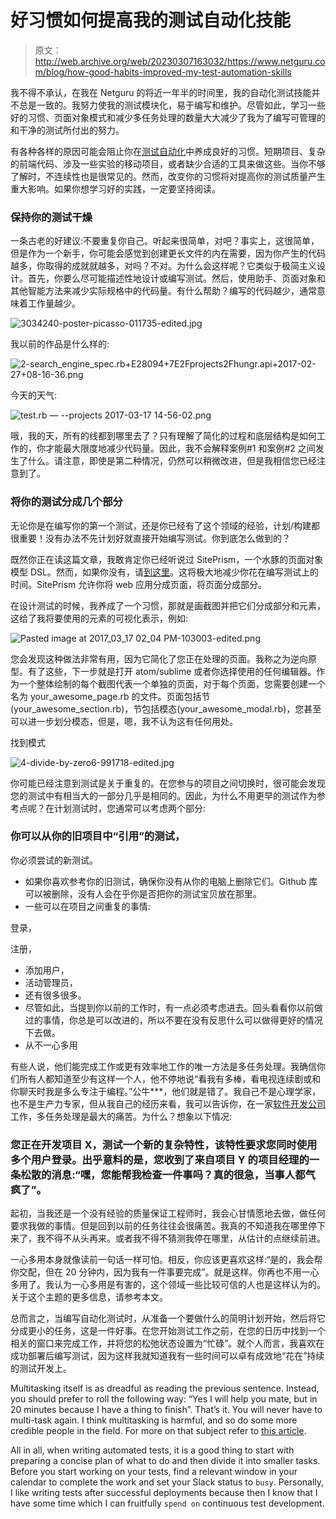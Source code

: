 # 好习惯如何提高我的测试自动化技能

> 原文：<http://web.archive.org/web/20230307163032/https://www.netguru.com/blog/how-good-habits-improved-my-test-automation-skills>

 我不得不承认，在我在 Netguru 的将近一年半的时间里，我的自动化测试技能并不总是一致的。我努力使我的测试模块化，易于编写和维护。尽管如此，学习一些好的习惯、页面对象模式和减少多任务处理的数量大大减少了我为了编写可管理的和干净的测试所付出的努力。

有各种各样的原因可能会阻止你在[测试自动化](/web/20221007084610/https://www.netguru.com/services/test-automation)中养成良好的习惯。短期项目、复杂的前端代码、涉及一些实验的移动项目，或者缺少合适的工具来做这些。当你不够了解时，不连续性也是很常见的。然而，改变你的习惯将对提高你的测试质量产生重大影响。如果你想学习好的实践，一定要坚持阅读。

### 保持你的测试干燥

一条古老的好建议:不要重复你自己。听起来很简单，对吧？事实上，这很简单，但是作为一个新手，你可能会感觉到创建更长文件的内在需要，因为你产生的代码越多，你取得的成就就越多，对吗？不对。为什么会这样呢？它类似于极简主义设计。首先，你要么尽可能描述性地设计或编写测试。然后，使用助手、页面对象和其他智能方法来减少实际规格中的代码量。有什么帮助？编写的代码越少，通常意味着工作量越少。

![3034240-poster-picasso-011735-edited.jpg](img/029432a0b95551a2e2d03cb1e3ba466d.png)

我以前的作品是什么样的:

![2-search_engine_spec.rb+E28094+7E2Fprojects2Fhungr.api+2017-02-27+08-16-36.png](img/1766e9a2c8b5a383423b8d58ff9255cb.png)

今天的天气:

![test.rb — --projects 2017-03-17 14-56-02.png](img/48a6f4928eac3a1cb73086f2e92463ad.png)

哦，我的天，所有的线都到哪里去了？只有理解了简化的过程和底层结构是如何工作的，你才能最大限度地减少代码量。因此，我不会解释案例#1 和案例#2 之间发生了什么。请注意，即使是第二种情况，仍然可以稍微改进，但是我相信您已经注意到了。

### 将你的测试分成几个部分

无论你是在编写你的第一个测试，还是你已经有了这个领域的经验，计划/构建都很重要！没有办法不先计划好就直接开始编写测试。你到底怎么做到的？

既然你正在读这篇文章，我敢肯定你已经听说过 SitePrism，一个水豚的页面对象模型 DSL。然而，如果你没有，请[到这里](http://web.archive.org/web/20221007084610/https://github.com/natritmeyer/site_prism)。这将极大地减少你花在编写测试上的时间。SitePrism 允许你将 web 应用分成页面，将页面分成部分。

在设计测试的时候，我养成了一个习惯，那就是画截图并把它们分成部分和元素，这给了我将要使用的元素的可视化表示，例如:

![Pasted image at 2017_03_17 02_04 PM-103003-edited.png](img/aa55e06e0874d21ba1c959139f200c28.png)

您会发现这种做法非常有用，因为它简化了您正在处理的页面。我称之为逆向原型。有了这些，下一步就是打开 atom/sublime 或者你选择使用的任何编辑器。作为一个整体绘制的每个截图代表一个单独的页面，对于每个页面，您需要创建一个名为 your_awesome_page.rb 的文件。页面包括节(your_awesome_section.rb)，节包括模态(your_awesome_modal.rb)，您甚至可以进一步划分模态，但是，嗯，我不认为这有任何用处。

找到模式

![4-divide-by-zero6-991718-edited.jpg](img/473f32eccdfc8331a71537a1411e5a6c.png)

你可能已经注意到测试是关于重复的。在您参与的项目之间切换时，很可能会发现您的测试中有相当大的一部分几乎是相同的。因此，为什么不用更早的测试作为参考点呢？在计划测试时，您通常可以考虑两个部分:

### 你可以从你的旧项目中“引用”的测试，

你必须尝试的新测试。

*   如果你喜欢参考你的旧测试，确保你没有从你的电脑上删除它们。Github 库可以被删除，没有人会在乎你是否把你的测试宝贝放在那里。
*   一些可以在项目之间重复的事情:

登录，

注册，

*   添加用户，
*   活动管理员，
*   还有很多很多。
*   尽管如此，当提到你以前的工作时，有一点必须考虑进去。回头看看你以前做过的事情，你总是可以改进的，所以不要在没有反思什么可以做得更好的情况下去做。
*   从不一心多用

有些人说，他们能完成工作或更有效率地工作的唯一方法是多任务处理。我确信你们所有人都知道至少有这样一个人，他不停地说“看我有多棒，看电视连续剧或和你聊天时我是多么专注于编程。”公牛***，他们就是错了。我自己不是心理学家，也不是生产力专家，但从我自己的经历来看，我可以告诉你，在一家[软件开发公司](/web/20221007084610/https://www.netguru.com/services/software-development)工作，多任务处理是最大的痛苦。为什么？想象以下情况:

### 您正在开发项目 X，测试一个新的复杂特性，该特性要求您同时使用多个用户登录。出乎意料的是，您收到了来自项目 Y 的项目经理的一条松散的消息:“嘿，您能帮我检查一件事吗？真的很急，当事人都气疯了”。

起初，当我还是一个没有经验的质量保证工程师时，我会心甘情愿地去做，做任何要求我做的事情。但是回到以前的任务往往会很痛苦。我真的不知道我在哪里停下来了，我不得不从头再来。或者我不得不猜测我停在哪里，从估计的点继续前进。

一心多用本身就像读前一句话一样可怕。相反，你应该更喜欢这样:“是的，我会帮你交配，但在 20 分钟内，因为我有一件事要完成”。就是这样。你再也不用一心多用了。我认为一心多用是有害的，这个领域一些比较可信的人也是这样认为的。关于这个主题的更多信息，请参考本文。

总而言之，当编写自动化测试时，从准备一个要做什么的简明计划开始，然后将它分成更小的任务，这是一件好事。在您开始测试工作之前，在您的日历中找到一个相关的窗口来完成工作，并将您的松弛状态设置为“忙碌”。就个人而言，我喜欢在成功部署后编写测试，因为这样我就知道我有一些时间可以卓有成效地“花在”持续的测试开发上。

Multitasking itself is as dreadful as reading the previous sentence. Instead, you should prefer to roll the following way: “Yes I will help you mate, but in 20 minutes because I have a thing to finish”. That’s it. You will never have to multi-task again. I think multitasking is harmful, and so do some more credible people in the field. For more on that subject refer to [this article](http://web.archive.org/web/20221007084610/https://www.forbes.com/sites/work-in-progress/2013/01/15/how-multitasking-hurts-your-brain-and-your-effectiveness-at-work/#57e433fc1013).

All in all, when writing automated tests, it is a good thing to start with preparing a concise plan of what to do and then divide it into smaller tasks. Before you start working on your tests, find a relevant window in your calendar to complete the work and set your Slack status to `busy`. Personally, I like writing tests after successful deployments because then I know that I have some time which I can fruitfully `spend on` continuous test development.